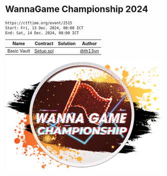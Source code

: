 # WannaGame Championship 2024

```
https://ctftime.org/event/2515
Start: Fri, 13 Dec. 2024, 08:00 ICT
End: Sat, 14 Dec. 2024, 08:00 ICT
```

| Name        | Contract                                                     | Solution | Author                                    |
| ----------- | ------------------------------------------------------------ | -------- | ----------------------------------------- |
| Basic Vault | <a href="contracts/CallMeByYourName/Setup.sol">Setup.sol</a> |          | <a href="https://x.com/th13vn">@th13vn<a> |

![alt text](image.png)